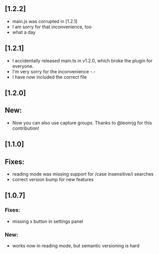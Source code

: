 ## [1.2.2]

- main.js was corrupted in [1.2.1] 
- I am sorry for that inconvenience, too
- what a day


## [1.2.1]

- I accidentally released main.ts in v1.2.0, which broke the plugin for everyone.
- I'm very sorry for the inconvenience -.- 
- I have now included the correct file

## [1.2.0]

## New:

- Now you can also use capture groups. Thanks to @leonrjg for this contribution!

## [1.1.0]

## Fixes:

- reading mode was missing support for /case insensitive/i searches
- correct version bump for new features

## [1.0.7]

### Fixes:

- missing x button in settings panel

### New:

- works now in reading mode, but semantic versioning is hard
